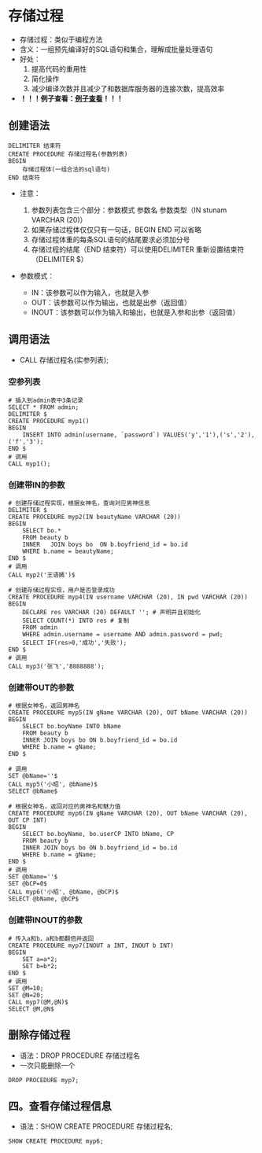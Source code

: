# 存储过程
+ 存储过程：类似于编程方法
+ 含义：一组预先编译好的SQL语句和集合，理解成批量处理语句
+ 好处：
  1. 提高代码的重用性
  2. 简化操作
  3. 减少编译次数并且减少了和数据库服务器的连接次数，提高效率
+ **！！！例子查看：[例子查看](https://github.com/594301947/knowledge/tree/master/%E6%95%B0%E6%8D%AE%E5%BA%93/MySQL/code/%E5%AD%98%E5%82%A8%E8%BF%87%E7%A8%8B.sql)！！！**

## 创建语法
```
DELIMITER 结束符
CREATE PROCEDURE 存储过程名(参数列表)
BEGIN 
    存储过程体(一组合法的sql语句)
END 结束符
```
+ 注意：
  1. 参数列表包含三个部分：参数模式 参数名 参数类型（IN stunam VARCHAR (20)）
  2. 如果存储过程体仅仅只有一句话，BEGIN END 可以省略
  3. 存储过程体重的每条SQL语句的结尾要求必须加分号
  4. 存储过程的结尾（END 结束符）可以使用DELIMITER 重新设置结束符（DELIMITER $）

+ 参数模式：
  + IN：该参数可以作为输入，也就是入参
  + OUT：该参数可以作为输出，也就是出参（返回值）
  + INOUT：该参数可以作为输入和输出，也就是入参和出参（返回值）

## 调用语法
+ CALL 存储过程名(实参列表);


### 空参列表
```
# 插入到admin表中3条记录
SELECT * FROM admin;
DELIMITER $
CREATE PROCEDURE myp1()
BEGIN 
    INSERT INTO admin(username, `password`) VALUES('y','1'),('s','2'),('f','3');
END $
# 调用
CALL myp1();
```

### 创建带IN的参数
```
# 创建存储过程实现，根据女神名，查询对应男神信息
DELIMITER $
CREATE PROCEDURE myp2(IN beautyName VARCHAR (20))
BEGIN 
    SELECT bo.*
    FROM beauty b
    INNER   JOIN boys bo  ON b.boyfriend_id = bo.id
    WHERE b.name = beautyName;
END $
# 调用
CALL myp2('王语嫣')$

# 创建存储过程实现，用户是否登录成功
CREATE PROCEDURE myp4(IN username VARCHAR (20), IN pwd VARCHAR (20))
BEGIN 
    DECLARE res VARCHAR (20) DEFAULT ''; # 声明并且初始化
    SELECT COUNT(*) INTO res # 复制
    FROM admin
    WHERE admin.username = username AND admin.password = pwd;
    SELECT IF(res>0,'成功','失败');
END $
# 调用
CALL myp3('张飞','8888888');
```

### 创建带OUT的参数
```
# 根据女神名，返回男神名
CREATE PROCEDURE myp5(IN gName VARCHAR (20), OUT bName VARCHAR (20))
BEGIN 
    SELECT bo.boyName INTO bName
    FROM beauty b
    INNER JOIN boys bo ON b.boyfriend_id = bo.id
    WHERE b.name = gName;
END $

# 调用
SET @bName=''$
CALL myp5('小昭', @bName)$
SELECT @bName$

# 根据女神名，返回对应的男神名和魅力值
CREATE PROCEDURE myp6(IN gName VARCHAR (20), OUT bName VARCHAR (20), OUT CP INT)
BEGIN 
    SELECT bo.boyName, bo.userCP INTO bName, CP
    FROM beauty b
    INNER JOIN boys bo ON b.boyfriend_id = bo.id
    WHERE b.name = gName;
END $
# 调用
SET @bName=''$
SET @bCP=0$
CALL myp6('小昭', @bName, @bCP)$
SELECT @bName, @bCP$
```

### 创建带INOUT的参数
```
# 传入a和b，a和b都翻倍并返回
CREATE PROCEDURE myp7(INOUT a INT, INOUT b INT)
BEGIN 
    SET a=a*2;
    SET b=b*2;
END $
# 调用
SET @M=10;
SET @N=20;
CALL myp7(@M,@N)$
SELECT @M,@N$
```

## 删除存储过程
+ 语法：DROP PROCEDURE 存储过程名
+ 一次只能删除一个
```
DROP PROCEDURE myp7;
```

## 四。查看存储过程信息
+ 语法：SHOW CREATE PROCEDURE 存储过程名;
```
SHOW CREATE PROCEDURE myp6;
```
